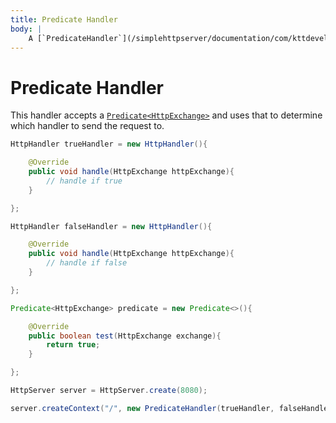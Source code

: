 ```yaml
---
title: Predicate Handler
body: |
    A [`PredicateHandler`](/simplehttpserver/documentation/com/kttdevelopment/simplehttpserver/handler/PredicateHandler.html) executes one of two handlers depending on a predicate condition.
---
```

# Predicate Handler

This handler accepts a [`Predicate`](https://docs.oracle.com/en/java/javase/11/docs/api/java.base/java/util/function/Predicate.html)[`<HttpExchange>`](https://docs.oracle.com/en/java/javase/11/docs/api/jdk.httpserver/com/sun/net/httpserver/HttpExchange.html) and uses that to determine which handler to send the request to.

```java
HttpHandler trueHandler = new HttpHandler(){

    @Override
    public void handle(HttpExchange httpExchange){
        // handle if true
    }

};

HttpHandler falseHandler = new HttpHandler(){

    @Override
    public void handle(HttpExchange httpExchange){
        // handle if false
    }

};

Predicate<HttpExchange> predicate = new Predicate<>(){

    @Override
    public boolean test(HttpExchange exchange){
        return true;
    }

};

HttpServer server = HttpServer.create(8080);

server.createContext("/", new PredicateHandler(trueHandler, falseHandler, predicate));
```